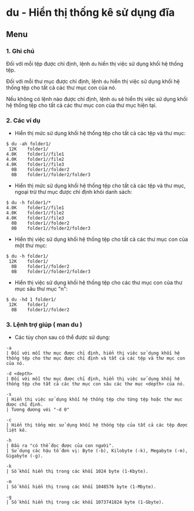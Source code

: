 ﻿# du - Hiển thị thống kê sử dụng đĩa
## Menu





<a name="GhiChu"></a>
### 1. Ghi chú
Đối với mỗi tệp được chỉ định, lệnh `du` hiển thị việc sử dụng khối hệ thống tệp.

Đối với mỗi thư mục được chỉ định, lệnh `du` hiển thị việc sử dụng khối hệ thống tệp cho tất cả các thư mục con của nó.

Nếu không có lệnh nào được chỉ định, lệnh `du` sẽ hiển thị việc sử dụng khối hệ thống tệp cho tất cả các thư mục con của thư mục hiện tại.

### 2. Các ví dụ
- Hiển thị mức sử dụng khối hệ thống tệp cho tất cả các tệp và thư mục:
```
$ du -ah folder1/
 12K    folder1/
4.0K    folder1//file1
4.0K    folder1//file2
4.0K    folder1//file3
  0B    folder1//folder2
  0B    folder1//folder2/folder3
```

- Hiển thị mức sử dụng khối hệ thống tệp cho tất cả các tệp và thư mục, ngoại trừ thư mục được chỉ định khỏi danh sách:
```
$ du -h folder1/*
4.0K    folder1//file1
4.0K    folder1//file2
4.0K    folder1//file3
  0B    folder1//folder2
  0B    folder1//folder2/folder3
```

- Hiển thị việc sử dụng khối hệ thống tệp cho tất cả các thư mục con của một thư mục:
```
$ du -h folder1/
 12K    folder1/
  0B    folder1//folder2
  0B    folder1//folder2/folder3
```

- Hiển thị việc sử dụng khối hệ thống tệp cho các thư mục con của thư mục sâu thư mục "n":
```
$ du -hd 1 folder1/
 12K    folder1/
  0B    folder1//folder2
```

### 3. Lệnh trợ giúp ( man du )
- Các tùy chọn sau có thể được sử dụng:
```
-a
| Đối với mỗi thư mục được chỉ định, hiển thị việc sử dụng khối hệ thống tệp cho thư mục được chỉ định và tất cả các tệp và thư mục con của nó.

-d <depth>
| Đối với mỗi thư mục được chỉ định, hiển thị việc sử dụng khối hệ thống tệp cho tất cả các thư mục con sâu các thư mục <depth> của nó.

-s
| Hiển thị việc sử dụng khối hệ thống tệp cho từng tệp hoặc thư mục được chỉ định.
| Tương đương với "-d 0"

-c
| Hiển thị tổng mức sử dụng khối hệ thống tệp của tất cả các tệp được liệt kê.

-h
| Đầu ra "có thể đọc được của con người".
| Sử dụng các hậu tố đơn vị: Byte (-b), Kilobyte (-k), Megabyte (-m), Gigabyte (-g).

-k
| Số khối hiển thị trong các khối 1024 byte (1-Kbyte).

-m
| Số khối hiển thị trong các khối 1048576 byte (1-Mbyte).

-g
| Số khối hiển thị trong các khối 1073741824 byte (1-Gbyte).
```
